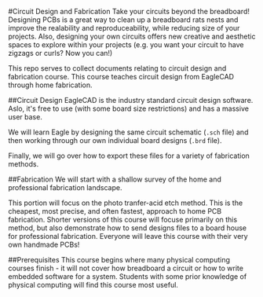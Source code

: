 #Circuit Design and Fabrication
Take your circuits beyond the breadboard! Designing PCBs is a great way to clean up a breadboard rats nests and improve the realability and reproduceability, while reducing size of your projects. Also, designing your own circuits offers new creative and aesthetic spaces to explore within your projects (e.g. you want your circuit to have zigzags or curls? Now you can!) 

This repo serves to collect documents relating to circuit design and fabrication course. This course teaches circuit design from EagleCAD through home fabrication.

##Circuit Design
EagleCAD is the industry standard circuit design software. Aslo, it's free to use (with some board size restrictions) and has a massive user base. 

We will learn Eagle by designing the same circuit schematic (``.sch`` file) and then working through our own individual board designs (``.brd`` file).

Finally, we will go over how to export these files for a variety of fabrication methods.

##Fabrication
We will start with a shallow survey of the home and professional fabrication landscape.

This portion will focus on the photo tranfer-acid etch method. This is the cheapest, most precise, and often fastest, approach to home PCB fabrication. Shorter versions of this course will focuse primarily on this method, but also demonstrate how to send designs files to a board house for professional fabrication. Everyone will leave this course with their very own handmade PCBs!  

##Prerequisites
This course begins where many physical computing courses finish - it will not cover how breadboard a circuit or how to write embedded software for a system. Students with some prior knowledge of physical computing will find this course most useful.
